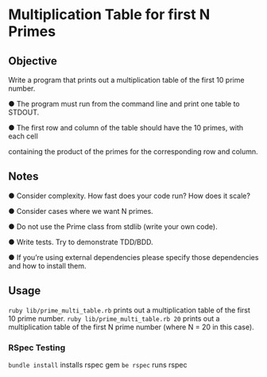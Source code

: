 # Multiplication Table for first N Primes

## Objective

Write a program that prints out a multiplication table of the first 10 prime number.

● The program must run from the command line and print one table to STDOUT.

● The first row and column of the table should have the 10 primes, with each cell

containing the product of the primes for the corresponding row and column.

## Notes

● Consider complexity. How fast does your code run? How does it scale?

● Consider cases where we want N primes.

● Do not use the Prime class from stdlib (write your own code).

● Write tests. Try to demonstrate TDD/BDD.

● If you’re using external dependencies please specify those dependencies and how to install them.

## Usage
`ruby lib/prime_multi_table.rb` prints out a multiplication table of the first 10 prime number.
`ruby lib/prime_multi_table.rb 20` prints out a multiplication table of the first N prime number (where N = 20 in this case).

### RSpec Testing
`bundle install` installs rspec gem
`be rspec` runs rspec
